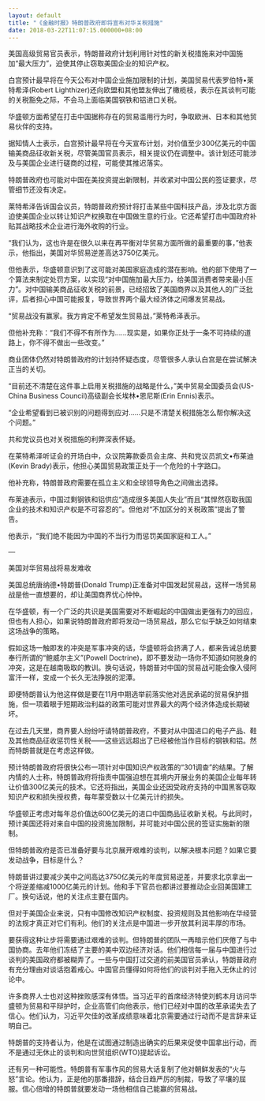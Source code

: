 ```yaml
---
layout: default
title: "《金融时报》特朗普政府即将宣布对华关税措施"
date: 2018-03-22T11:07:15.000000+08:00
---
```


美国高级贸易官员表示，特朗普政府计划利用针对性的新关税措施来对中国施加“最大压力”，迫使其停止窃取美国企业的知识产权。

白宫预计最早将在今天公布对中国企业施加限制的计划，美国贸易代表罗伯特•莱特希泽(Robert Lighthizer)还向欧盟和其他盟友伸出了橄榄枝，表示在其谈判可能的关税豁免之际，不会马上面临美国钢铁和铝进口关税。

华盛顿方面希望在打击中国据称存在的贸易滥用行为时，争取欧洲、日本和其他贸易伙伴的支持。

据知情人士表示，白宫预计最早将在今天宣布计划，对价值至少300亿美元的中国输美商品征收新关税，尽管美国官员表示，相关提议仍在调整中。该计划还可能涉及与美国企业进行磋商的过程，可能使其推迟落实。

特朗普政府也可能对中国在美投资提出新限制，并收紧对中国公民的签证要求，尽管细节还没有决定。

莱特希泽告诉国会议员，特朗普政府预计将打击某些中国科技产品，涉及北京方面迫使美国企业以转让知识产权换取在中国做生意的行业。它还希望打击中国政府补贴其战略技术企业进行海外收购的行业。

“我们认为，这也许是在很久以来在再平衡对华贸易方面所做的最重要的事，”他表示，他指出，美国对华贸易逆差高达3750亿美元。

但他表示，华盛顿意识到了这可能对美国家庭造成的潜在影响。他的部下使用了一个算法来制定处罚方案，以实现“对中国施加最大压力，给美国消费者带来最小压力”。对中国输美商品征收关税的前景，已经招致了美国商界以及其他人的广泛批评，后者担心中国可能报复，导致世界两个最大经济体之间爆发贸易战。

“贸易战没有赢家。我方肯定不希望发生贸易战，”莱特希泽表示。

但他补充称：“我们不得不有所作为……现实是，如果你正处于一条不可持续的道路上，你不得不做出一些改变。”

商业团体仍然对特朗普政府的计划持怀疑态度，尽管很多人承认白宫是在尝试解决正当的关切。

“目前还不清楚在这件事上启用关税措施的战略是什么，”美中贸易全国委员会(US-China Business Council)高级副会长埃林•恩尼斯(Erin Ennis)表示。

“企业希望看到已被识别的问题得到应对……只是不清楚关税措施怎么帮你解决这个问题。”

共和党议员也对关税措施的利弊深表怀疑。

在莱特希泽听证会的开场白中，众议院筹款委员会主席、共和党议员凯文•布莱迪(Kevin Brady)表示，他担心美国贸易政策正处于一个危险的十字路口。

他补充称，特朗普政府需要在孤立主义和全球领导角色之间做出选择。

布莱迪表示，中国过剩钢铁和铝供应“造成很多美国人失业”而且“其悍然窃取我国企业的技术和知识产权是不可容忍的”。但他对“不加区分的关税政策”提出了警告。

他表示，“我们绝不能因为中国的不当行为而惩罚美国家庭和工人。”

—

美国对华贸易战将易发难收

美国总统唐纳德•特朗普(Donald Trump)正准备对中国发起贸易战，这样一场贸易战是他一直想要的，却让美国商界忧心忡忡。

在华盛顿，有一个广泛的共识是美国需要对不断崛起的中国做出更强有力的回应，但也有人担心，如果说特朗普政府即将发动一场贸易战，那么它似乎缺乏如何结束这场战争的策略。

假如这场一触即发的冲突是军事冲突的话，华盛顿将会挤满了人，都来告诫总统要奉行所谓的“鲍威尔主义”(Powell Doctrine)，即不要发动一场你不知道如何脱身的冲突，这是在越南吸取的教训。换句话说，特朗普对中国的贸易战可能会像入侵阿富汗一样，变成一个长久无法挣脱的泥潭。

即便特朗普认为他这样做是要在11月中期选举前落实他对选民承诺的贸易保护措施，但一项着眼于短期政治利益的政策可能对世界最大的两个经济体造成长期破坏。

在过去几天里，商界要人纷纷吁请特朗普政府，不要对从中国进口的电子产品、鞋及其他商品征收惩罚性关税——这些远远超出了已经被他当作目标的钢铁和铝。然而特朗普就是在考虑这样做。

预计特朗普政府将很快公布一项针对中国知识产权政策的“301调查”的结果。了解内情的人士称，特朗普政府将指责中国强迫想在其境内开展业务的美国企业每年转让价值300亿美元的技术。它还将指出，美国企业还因受政府支持的中国黑客窃取知识产权和损失授权费，每年蒙受数以十亿美元计的损失。

华盛顿正考虑对每年总价值达600亿美元的进口中国商品征收新关税。与此同时，预计美国还将对来自中国的投资施加限制，并可能对中国公民的签证实施新的限制。

但特朗普政府是否已准备好要与北京展开艰难的谈判，以解决根本问题？如果它要发动战争，目标是什么？

特朗普讲过要减少美中之间高达3750亿美元的年度贸易逆差，并要求北京拿出一个将逆差缩减1000亿美元的计划。他和手下官员也都讲过要推动企业回美国建工厂。换句话说，他的关注点主要在国内。

但对于美国企业来说，只有中国修改知识产权制度、投资规则及其他影响在华经营的法规才真正对它们有利。他们的关注点是中国进一步开放其利润丰厚的市场。

要获得这种让步将需要通过艰难的谈判。但特朗普的团队一再暗示他们厌倦了与中国协商。去年他们冻结了主要的美中双边经济对话。他们相信每一届与中国进行过谈判的美国政府都被糊弄了。一些与中国打过交道的前美国官员承认，特朗普政府有充分理由对谈话抱着戒心。中国官员懂得如何将他们的谈判对手拖入无休止的讨论中。

许多商界人士也对这种挫败感深有体悟。当习近平的首席经济特使刘鹤本月访问华盛顿为贸易和平辩护时，企业高管们向他表示，他们已经对中国的改革承诺失去了信心。他们认为，习近平欠佳的改革成绩意味着北京需要通过行动而不是言辞来证明自己。

特朗普的支持者认为，他是在试图通过制造出确实的后果来促使中国拿出行动，而不是通过无休止的谈判和向世贸组织(WTO)提起诉讼。

还有另一种可能性。特朗普有军事作风的贸易大话复制了他对朝鲜发表的“火与怒”言论。他认为，正是他的那番措辞，结合日趋严厉的制裁，导致了平壤的屈服。信心倍增的特朗普就要发动一场他相信自己能赢的贸易战。

